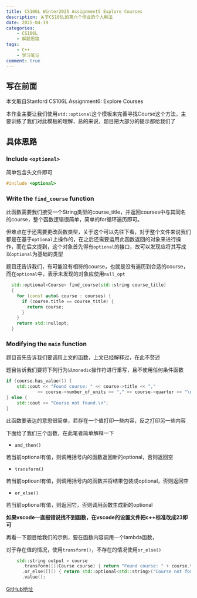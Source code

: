 ```yaml
---
title: CS106L Winter2025 Assignment5 Explore Courses
description: 关于CS106L的第六个作业的个人解法
date: 2025-04-19
categories:
    - CS106L
    - 解题思路
tags:
    - C++
    - 学习笔记
comment: true
---
```


## 写在前面
本文取自Stanford CS106L Assignment6: Explore Courses

本作业主要让我们使用`std::optional`这个模板来完善寻找Course这个方法，主要训练了我们对此模板的理解，总的来说，题目把大部分的提示都给我们了

## 具体思路

### Include `<optional>`

简单包含头文件即可

```cpp
#include <optional>
```

### Write the `find_course` function

此函数需要我们接受一个String类型的course_title，并返回courses中与其同名的course，整个函数逻辑很简单，简单的for循环遍历即可。

但难点在于还需要更改函数类型，关于这个可以先往下看，对于整个文件来说我们都是在基于`optional`上操作的，在之后还需要运用此函数返回的对象来进行操作，而在后文提到，这个对象首先得有`optional`的接口，故可以发现应将其写成以`optional`为基础的类型

题目还告诉我们，有可能没有相符的course，也就是没有遍历到合适的course，而在`optional`中，表示未发现的对象应使用`null_opt`

```cpp
  std::optional<Course> find_course(std::string course_title)
  {
    for (const auto& course : courses) {
      if (course.title == course_title) {
        return course;
      }
    }
    return std::nullopt;
  }
```

### Modifying the `main` function

题目首先告诉我们要调用上文的函数，上文已经解释过，在此不赘述

题目告诉我们要将下列行为以`monadic`操作符进行重写，且不使用任何条件函数

```cpp
if (course.has_value()) {
    std::cout << "Found course: " << course->title << ","
            << course->number_of_units << "," << course->quarter << "\n";
} else {
    std::cout << "Course not found.\n";
}
```

此函数要表达的意思很简单，若存在一个值打印一些内容，反之打印另一些内容

下面给了我们三个函数，在此笔者简单解释一下

- `and_then()`

若当前optional有值，则调用括号内的函数返回新的optional，否则返回空

- `transform()`

若当前optioanl有值，则调用括号内的函数并将结果包装成optional，否则返回空

- `or_else()`

若当前optional有值，则返回它，否则调用函数生成新的optional

**如果vscode一直报错说找不到函数，在vscode的设置文件把c++标准改成23即可**

再看一下题目给我们的示例，要在函数内容调用一个lambda函数，

对于存在值的情况，使用`transform()`，不存在的情况使用`or_else()`

```cpp
    std::string output = course
      .transform([](Course course) { return "Found course: " + course.title + "," + course.number_of_units + "," + course.quarter + "\n";})
      .or_else([]() { return std::optional<std::string>("Course not found.\n");})
      .value();
```

[GitHub地址](https://github.com/YuTaki23/CS106L-Winter-2025/tree/main/assign6)
